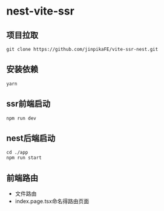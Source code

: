 # nest-vite-ssr

## 项目拉取

```ssh
git clone https://github.com/jinpikaFE/vite-ssr-nest.git
```

## 安装依赖

```ssh
yarn
```

## ssr前端启动

```ssh
npm run dev
```

## nest后端启动

```ssh
cd ./app
npm run start
```

## 前端路由

- 文件路由
- index.page.tsx命名得路由页面
